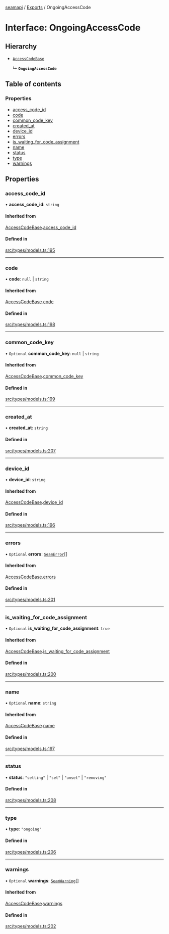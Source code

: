 [seamapi](../README.md) / [Exports](../modules.md) / OngoingAccessCode

# Interface: OngoingAccessCode

## Hierarchy

- [`AccessCodeBase`](AccessCodeBase.md)

  ↳ **`OngoingAccessCode`**

## Table of contents

### Properties

- [access\_code\_id](OngoingAccessCode.md#access_code_id)
- [code](OngoingAccessCode.md#code)
- [common\_code\_key](OngoingAccessCode.md#common_code_key)
- [created\_at](OngoingAccessCode.md#created_at)
- [device\_id](OngoingAccessCode.md#device_id)
- [errors](OngoingAccessCode.md#errors)
- [is\_waiting\_for\_code\_assignment](OngoingAccessCode.md#is_waiting_for_code_assignment)
- [name](OngoingAccessCode.md#name)
- [status](OngoingAccessCode.md#status)
- [type](OngoingAccessCode.md#type)
- [warnings](OngoingAccessCode.md#warnings)

## Properties

### access\_code\_id

• **access\_code\_id**: `string`

#### Inherited from

[AccessCodeBase](AccessCodeBase.md).[access_code_id](AccessCodeBase.md#access_code_id)

#### Defined in

[src/types/models.ts:195](https://github.com/seamapi/javascript/blob/main/src/types/models.ts#L195)

___

### code

• **code**: ``null`` \| `string`

#### Inherited from

[AccessCodeBase](AccessCodeBase.md).[code](AccessCodeBase.md#code)

#### Defined in

[src/types/models.ts:198](https://github.com/seamapi/javascript/blob/main/src/types/models.ts#L198)

___

### common\_code\_key

• `Optional` **common\_code\_key**: ``null`` \| `string`

#### Inherited from

[AccessCodeBase](AccessCodeBase.md).[common_code_key](AccessCodeBase.md#common_code_key)

#### Defined in

[src/types/models.ts:199](https://github.com/seamapi/javascript/blob/main/src/types/models.ts#L199)

___

### created\_at

• **created\_at**: `string`

#### Defined in

[src/types/models.ts:207](https://github.com/seamapi/javascript/blob/main/src/types/models.ts#L207)

___

### device\_id

• **device\_id**: `string`

#### Inherited from

[AccessCodeBase](AccessCodeBase.md).[device_id](AccessCodeBase.md#device_id)

#### Defined in

[src/types/models.ts:196](https://github.com/seamapi/javascript/blob/main/src/types/models.ts#L196)

___

### errors

• `Optional` **errors**: [`SeamError`](SeamError.md)[]

#### Inherited from

[AccessCodeBase](AccessCodeBase.md).[errors](AccessCodeBase.md#errors)

#### Defined in

[src/types/models.ts:201](https://github.com/seamapi/javascript/blob/main/src/types/models.ts#L201)

___

### is\_waiting\_for\_code\_assignment

• `Optional` **is\_waiting\_for\_code\_assignment**: ``true``

#### Inherited from

[AccessCodeBase](AccessCodeBase.md).[is_waiting_for_code_assignment](AccessCodeBase.md#is_waiting_for_code_assignment)

#### Defined in

[src/types/models.ts:200](https://github.com/seamapi/javascript/blob/main/src/types/models.ts#L200)

___

### name

• `Optional` **name**: `string`

#### Inherited from

[AccessCodeBase](AccessCodeBase.md).[name](AccessCodeBase.md#name)

#### Defined in

[src/types/models.ts:197](https://github.com/seamapi/javascript/blob/main/src/types/models.ts#L197)

___

### status

• **status**: ``"setting"`` \| ``"set"`` \| ``"unset"`` \| ``"removing"``

#### Defined in

[src/types/models.ts:208](https://github.com/seamapi/javascript/blob/main/src/types/models.ts#L208)

___

### type

• **type**: ``"ongoing"``

#### Defined in

[src/types/models.ts:206](https://github.com/seamapi/javascript/blob/main/src/types/models.ts#L206)

___

### warnings

• `Optional` **warnings**: [`SeamWarning`](SeamWarning.md)[]

#### Inherited from

[AccessCodeBase](AccessCodeBase.md).[warnings](AccessCodeBase.md#warnings)

#### Defined in

[src/types/models.ts:202](https://github.com/seamapi/javascript/blob/main/src/types/models.ts#L202)
